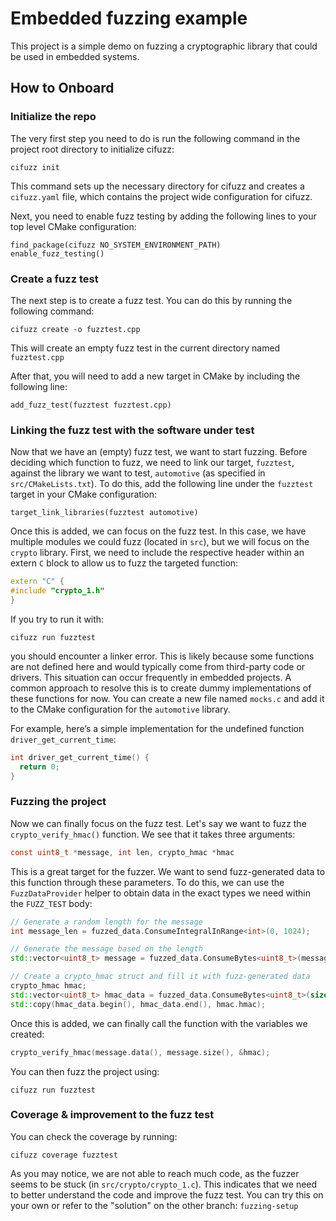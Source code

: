 # Embedded fuzzing example

This project is a simple demo on fuzzing a cryptographic library that could be used in embedded systems.

## How to Onboard

### Initialize the repo
The very first step you need to do is run the following command in the project root directory to initialize cifuzz:
```
cifuzz init
```

This command sets up the necessary directory for cifuzz and creates a `cifuzz.yaml` file, which contains the project wide configuration for cifuzz.

Next, you need to enable fuzz testing by adding the following lines to your top level CMake configuration:
```
find_package(cifuzz NO_SYSTEM_ENVIRONMENT_PATH)
enable_fuzz_testing()
```

### Create a fuzz test

The next step is to create a fuzz test. You can do this by running the following command:
```
cifuzz create -o fuzztest.cpp
```

This will create an empty fuzz test in the current directory named `fuzztest.cpp`

After that, you will need to add a new target in CMake by including the following line:
```
add_fuzz_test(fuzztest fuzztest.cpp)
```


### Linking the fuzz test with the software under test

Now that we have an (empty) fuzz test, we want to start fuzzing. Before deciding which function to fuzz, we need to link our target, `fuzztest`, against the library we want to test, `automotive` (as specified in `src/CMakeLists.txt`). To do this, add the following line under the `fuzztest` target in your CMake configuration:
```
target_link_libraries(fuzztest automotive)
```
Once this is added, we can focus on the fuzz test. In this case, we have multiple modules we could fuzz (located in `src`), but we will focus on the `crypto`    library. First, we need to include the respective header within an extern `C` block to allow us to fuzz the targeted function:

```cpp
extern "C" {
#include "crypto_1.h"
}
```

If you try to run it with:

```
cifuzz run fuzztest
```

you should encounter a linker error. This is likely because some functions are not defined here and would typically come from third-party code or drivers. This situation can occur frequently in embedded projects. A common approach to resolve this is to create dummy implementations of these functions for now. You can create a new file named `mocks.c` and add it to the CMake configuration for the `automotive` library.

For example, here’s a simple implementation for the undefined function `driver_get_current_time`:
```c
int driver_get_current_time() {
  return 0;
}
```

### Fuzzing the project

Now we can finally focus on the fuzz test. Let's say we want to fuzz the `crypto_verify_hmac()` function. We see that it takes three arguments:
```c
const uint8_t *message, int len, crypto_hmac *hmac
```

This is a great target for the fuzzer. We want to send fuzz-generated data to this function through these parameters. To do this, we can use the `FuzzDataProvider` helper to obtain data in the exact types we need within the `FUZZ_TEST` body:

```cpp
// Generate a random length for the message
int message_len = fuzzed_data.ConsumeIntegralInRange<int>(0, 1024);

// Generate the message based on the length
std::vector<uint8_t> message = fuzzed_data.ConsumeBytes<uint8_t>(message_len);

// Create a crypto_hmac struct and fill it with fuzz-generated data
crypto_hmac hmac;
std::vector<uint8_t> hmac_data = fuzzed_data.ConsumeBytes<uint8_t>(sizeof(hmac.hmac));
std::copy(hmac_data.begin(), hmac_data.end(), hmac.hmac);
```

Once this is added, we can finally call the function with the variables we created:
```cpp
crypto_verify_hmac(message.data(), message.size(), &hmac);
```

You can then fuzz the project using:
```
cifuzz run fuzztest
```

### Coverage & improvement to the fuzz test
You can check the coverage by running:
```
cifuzz coverage fuzztest
```

As you may notice, we are not able to reach much code, as the fuzzer seems to be stuck (in `src/crypto/crypto_1.c`). This indicates that we need to better understand the code and improve the fuzz test. You can try this on your own or refer to the "solution" on the other branch: `fuzzing-setup`
